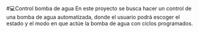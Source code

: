 #💻Control bomba de agua
En este proyecto se busca hacer un control de una bomba de agua automatizada, donde el usuario podrá escoger el estado y el modo en que actúe la bomba de agua con ciclos programados.
